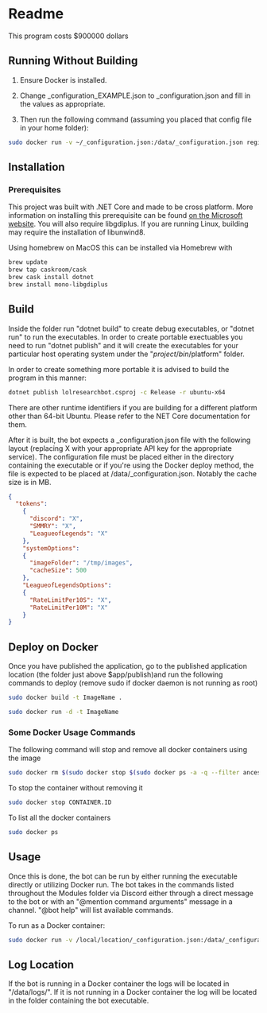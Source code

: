 # Readme
This program costs $900000 dollars

## Running Without Building

1) Ensure Docker is installed.

2) Change _configuration_EXAMPLE.json to _configuration.json and fill in the values as appropriate.

3) Then run the following command (assuming you placed that config file in your home folder):

```bash
sudo docker run -v ~/_configuration.json:/data/_configuration.json registry.gitlab.com/vertana/lolresearchbot/master:latest
```

## Installation

### Prerequisites

This project was built with .NET Core and made to be cross platform. More information on installing this prerequisite can be found [on the Microsoft website](https://www.microsoft.com/net/). You will also require libgdiplus. If you are running Linux, building may require the installation of libunwind8.

Using homebrew on MacOS this can be installed via Homebrew with

```bash
brew update
brew tap caskroom/cask
brew cask install dotnet
brew install mono-libgdiplus
```

## Build

Inside the folder run "dotnet build" to create debug executables, or "dotnet run" to run the executables. In order to create portable exectuables you need to run "dotnet publish" and it will create the executables for your particular host operating system under the "$project/bin/$platform" folder.

In order to create something more portable it is advised to build the program in this manner:

```bash
dotnet publish lolresearchbot.csproj -c Release -r ubuntu-x64
```

There are other runtime identifiers if you are building for a different platform other than 64-bit Ubuntu. Please refer to the NET Core documentation for them.

After it is built, the bot expects a _configuration.json file with the following layout (replacing X with your appropriate API key for the appropriate service). The configuration file must be placed either in the directory containing the executable or if you're using the Docker deploy method, the file is expected to be placed at /data/_configuration.json.
Notably the cache size is in MB.

```JSON
{
  "tokens":
    {
      "discord": "X",
      "SMMRY": "X",
      "LeagueofLegends": "X"
    },
    "systemOptions":
    {
      "imageFolder": "/tmp/images",
      "cacheSize": 500
    },
    "LeagueofLegendsOptions":
    {
      "RateLimitPer10S": "X",
      "RateLimitPer10M": "X"
    }
}
  ```

## Deploy on Docker

Once you have published the application, go to the published application location (the folder just above $app/publish)and run the following commands to deploy (remove sudo if docker daemon is not running as root)

```bash
sudo docker build -t ImageName .
```

```bash
sudo docker run -d -t ImageName
```

### Some Docker Usage Commands

The following command will stop and remove all docker containers using the image

```bash
sudo docker rm $(sudo docker stop $(sudo docker ps -a -q --filter ancestor=leaguebot.dock --format="{{.ID}}"))
```

To stop the container without removing it

```bash
sudo docker stop CONTAINER.ID
```

To list all the docker containers

```bash
sudo docker ps
```

## Usage

Once this is done, the bot can be run by either running the executable directly or utilizing Docker run. The bot takes in the commands listed throughout the Modules folder via Discord either through a direct message to the bot or with an "@mention command arguments" message in a channel. "@bot help" will list available commands.

To run as a Docker container:

```bash
sudo docker run -v /local/location/_configuration.json:/data/_configuration.json -d -t ImageName
```

## Log Location

If the bot is running in a Docker container the logs will be located in "/data/logs/". If it is not running in a Docker container the log will be located in the folder containing the bot executable.